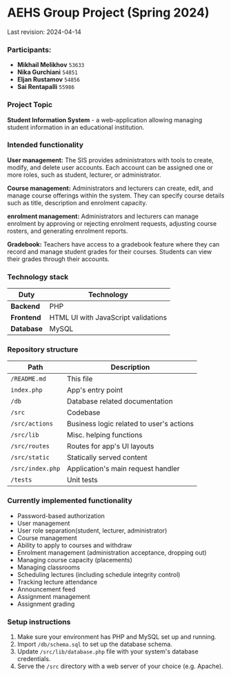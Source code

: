 # AEHS Group Project (Spring 2024)

Last revision: 2024-04-14

### Participants:

- **Mikhail Melikhov** ``53633``
- **Nika Gurchiani** ``54851``
- **Eljan Rustamov** ``54856``
- **Sai Rentapalli** ``55986``

### Project Topic

**Student Information System** - a web-application allowing managing student information in an educational institution.

### Intended functionality

**User management:** The SIS provides administrators with tools to create, modify, and delete user accounts. Each account can be assigned one or more roles, such as student, lecturer, or administrator.

**Course management:** Administrators and lecturers can create, edit, and manage course offerings within the system. They can specify course details such as title, description and enrolment capacity.

**enrolment management:** Administrators and lecturers can manage enrolment by approving or rejecting enrolment requests, adjusting course rosters, and generating enrolment reports.

**Gradebook:** Teachers have access to a gradebook feature where they can record and manage student grades for their courses. Students can view their grades through their accounts.

### Technology stack

| Duty | Technology |
| --- | --- |
| **Backend** | PHP |
| **Frontend** | HTML UI with JavaScript validations |
| **Database** | MySQL |

### Repository structure

| Path | Description |
| --- | --- |
| ``/README.md`` | This file |
| ``index.php`` | App's entry point |
| ``/db`` | Database related documentation |
| ``/src`` | Codebase |
| ``/src/actions`` | Business logic related to user's actions |
| ``/src/lib`` | Misc. helping functions |
| ``/src/routes`` | Routes for app's UI layouts |
| ``/src/static`` | Statically served content |
| ``/src/index.php`` | Application's main request handler |
| ``/tests`` | Unit tests |

### Currently implemented functionality

- Password-based authorization
- User management
- User role separation(student, lecturer, administrator)
- Course management
- Ability to apply to courses and withdraw
- Enrolment management (administration acceptance, dropping out)
- Managing course capacity (placements)
- Managing classrooms
- Scheduling lectures (including schedule integrity control)
- Tracking lecture attendance
- Announcement feed
- Assignment management
- Assignment grading

### Setup instructions

1. Make sure your environment has PHP and MySQL set up and running.
2. Import ``/db/schema.sql`` to set up the database schema.
3. Update ``/src/lib/database.php`` file with your system's database credentials.
3. Serve the ``/src`` directory with a web server of your choice (e.g. Apache).